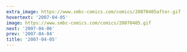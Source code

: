 ```yaml
---
extra_image: https://www.smbc-comics.com/comics/20070405after.gif
hovertext: '2007-04-05'
image: https://www.smbc-comics.com/comics/20070405.gif
next: '2007-04-06'
prev: '2007-04-04'
title: '2007-04-05'
---
```


